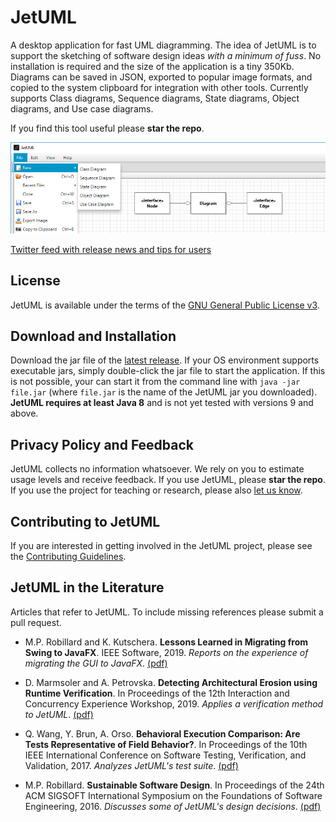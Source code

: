 # JetUML
A desktop application for fast UML diagramming. The idea of JetUML is to support the sketching of software design ideas *with a minimum of fuss*. No installation is required and the size of the application is a tiny 350Kb. Diagrams can be saved in JSON, exported to popular image formats, and copied to the system clipboard for integration with other tools. Currently supports Class diagrams, Sequence diagrams, State diagrams, Object diagrams, and Use case diagrams.

If you find this tool useful please **star the repo**.

![JetUML Class Diagram](docs/banner.png)

[Twitter feed with release news and tips for users](https://twitter.com/search?q=%40JetUML&src=typd&lang=en)

## License 

JetUML is available under the terms of the [GNU General Public License v3](https://www.gnu.org/licenses/gpl.html). 

## Download and Installation

Download the jar file of the [latest release](https://github.com/prmr/JetUML/releases). If your OS environment supports executable jars, simply double-click the jar file to start the application. If this is not possible, your can start it from the command line with `java -jar file.jar` (where `file.jar` is the name of the JetUML jar you downloaded). **JetUML requires at least Java 8** and is not yet tested with versions 9 and above.

## Privacy Policy and Feedback

JetUML collects no information whatsoever. We rely on you to estimate usage levels and receive feedback. If you use JetUML, please **star the repo**. If you use the project for teaching or research, please also [let us know](mailto:jetuml@cs.mcgill.ca). 

## Contributing to JetUML

If you are interested in getting involved in the JetUML project, please see the [Contributing Guidelines](docs/CONTRIBUTING.md).

## JetUML in the Literature

Articles that refer to JetUML. To include missing references please submit a pull request.

* M.P. Robillard and K. Kutschera. **Lessons Learned in Migrating from Swing to JavaFX**. IEEE Software, 2019. *Reports on the experience of migrating the GUI to JavaFX*. [(pdf)](https://www.cs.mcgill.ca/~martin/papers/software2019.pdf)

* D. Marmsoler and A. Petrovska. **Detecting Architectural Erosion using Runtime Verification**. In Proceedings of the 12th Interaction and Concurrency Experience Workshop, 2019. *Applies a verification method to JetUML*. [(pdf)](https://www.researchgate.net/publication/333748317_Detecting_Architectural_Erosion_using_Runtime_Verification/download)

* Q. Wang, Y. Brun, A. Orso. **Behavioral Execution Comparison: Are Tests Representative of Field Behavior?**. In Proceedings of the 10th IEEE International Conference on Software Testing, Verification, and Validation, 2017. *Analyzes JetUML's test suite*. [(pdf)](https://people.cs.umass.edu/~brun/pubs/pubs/Wang17icst.pdf)

* 	M.P. Robillard. **Sustainable Software Design**. In Proceedings of the 24th ACM SIGSOFT International Symposium on the Foundations of Software Engineering, 2016. *Discusses some of JetUML's design decisions*. [(pdf)](https://www.cs.mcgill.ca/~martin/papers/fse2016.pdf)

